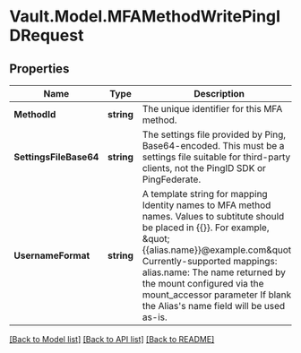 # Vault.Model.MFAMethodWritePingIDRequest

## Properties

Name | Type | Description | Notes
------------ | ------------- | ------------- | -------------
**MethodId** | **string** | The unique identifier for this MFA method. | [optional] 
**SettingsFileBase64** | **string** | The settings file provided by Ping, Base64-encoded. This must be a settings file suitable for third-party clients, not the PingID SDK or PingFederate. | [optional] 
**UsernameFormat** | **string** | A template string for mapping Identity names to MFA method names. Values to subtitute should be placed in {{}}. For example, \&quot;{{alias.name}}@example.com\&quot;. Currently-supported mappings: alias.name: The name returned by the mount configured via the mount_accessor parameter If blank, the Alias&#x27;s name field will be used as-is. | [optional] 

[[Back to Model list]](../README.md#documentation-for-models) [[Back to API list]](../README.md#documentation-for-api-endpoints) [[Back to README]](../README.md)

